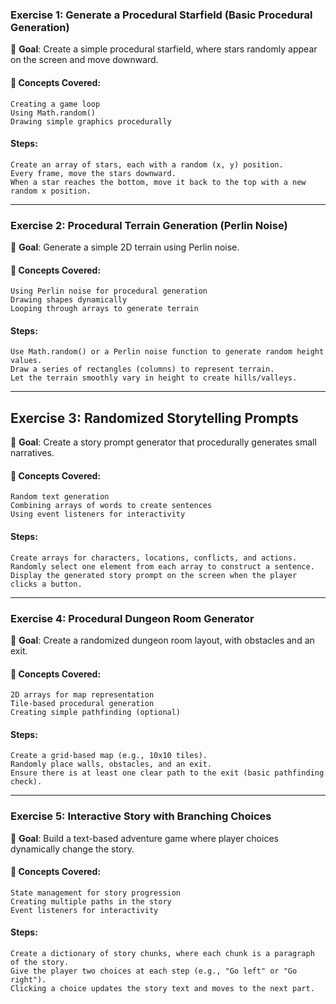 ### Exercise 1: Generate a Procedural Starfield (Basic Procedural Generation)

📌 **Goal**: Create a simple procedural starfield, where stars randomly appear on the screen and move downward.

#### 🎯 Concepts Covered:

    Creating a game loop
    Using Math.random()
    Drawing simple graphics procedurally

#### Steps:

    Create an array of stars, each with a random (x, y) position.
    Every frame, move the stars downward.
    When a star reaches the bottom, move it back to the top with a new random x position.

---

### Exercise 2: Procedural Terrain Generation (Perlin Noise)

📌 **Goal**: Generate a simple 2D terrain using Perlin noise.

#### 🎯 Concepts Covered:

    Using Perlin noise for procedural generation
    Drawing shapes dynamically
    Looping through arrays to generate terrain

#### Steps:

    Use Math.random() or a Perlin noise function to generate random height values.
    Draw a series of rectangles (columns) to represent terrain.
    Let the terrain smoothly vary in height to create hills/valleys.

---

## Exercise 3: Randomized Storytelling Prompts

📌 **Goal**: Create a story prompt generator that procedurally generates small narratives.

#### 🎯 Concepts Covered:

    Random text generation
    Combining arrays of words to create sentences
    Using event listeners for interactivity

#### Steps:

    Create arrays for characters, locations, conflicts, and actions.
    Randomly select one element from each array to construct a sentence.
    Display the generated story prompt on the screen when the player clicks a button.

---

### Exercise 4: Procedural Dungeon Room Generator

📌 **Goal**: Create a randomized dungeon room layout, with obstacles and an exit.

#### 🎯 Concepts Covered:

    2D arrays for map representation
    Tile-based procedural generation
    Creating simple pathfinding (optional)

#### Steps:

    Create a grid-based map (e.g., 10x10 tiles).
    Randomly place walls, obstacles, and an exit.
    Ensure there is at least one clear path to the exit (basic pathfinding check).

---

### Exercise 5: Interactive Story with Branching Choices

📌 **Goal**: Build a text-based adventure game where player choices dynamically change the story.

#### 🎯 Concepts Covered:

    State management for story progression
    Creating multiple paths in the story
    Event listeners for interactivity

#### Steps:

    Create a dictionary of story chunks, where each chunk is a paragraph of the story.
    Give the player two choices at each step (e.g., "Go left" or "Go right").
    Clicking a choice updates the story text and moves to the next part.
